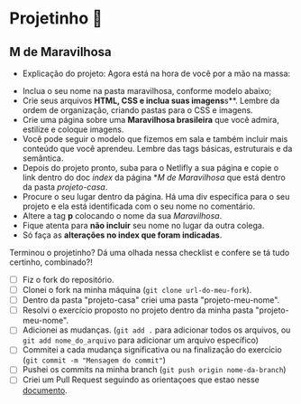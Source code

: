 # Projetinho 📓  

## M de Maravilhosa

- Explicação do projeto: 
Agora está na hora de você por a mão na massa:

* Inclua o seu nome na pasta maravilhosa, conforme modelo abaixo;
* Crie seus arquivos **HTML, CSS e inclua suas imagens**s**. Lembre da ordem de organização, criando pastas para o CSS e imagens.
* Crie uma página sobre uma **Maravilhosa brasileira** que você admira, estilize e coloque imagens.
* Você pode seguir o modelo que fizemos em sala e também incluir mais conteúdo que você aprendeu. Lembre das tags básicas, estruturais e da semântica.
* Depois do projeto pronto, suba para o Netlifly a sua página e copie o link dentro do doc *index*  da página **M de Maravilhosa*  que está dentro da pasta  *projeto-casa*.
* Procure o seu lugar dentro da página. Há uma div especifica para o seu projeto e ela  está identificada com o seu nome no comentário.
* Altere a tag **p** colocando o nome da sua *Maravilhosa*.
* Fique atenta para **não incluir** seu nome no lugar da outra colega.
* Só faça as **alterações no index que foram indicadas**. 

Terminou o projetinho? Dá uma olhada nessa checklist e confere se tá tudo certinho, combinado?!

- [ ] Fiz o fork do repositório.
- [ ] Clonei o fork na minha máquina (`git clone url-do-meu-fork`).
- [ ] Dentro da pasta "projeto-casa" criei uma pasta "projeto-meu-nome".
- [ ] Resolvi o exercício proposto no projeto dentro da minha pasta "projeto-meu-nome".
- [ ] Adicionei as mudanças. (`git add .` para adicionar todos os arquivos, ou `git add nome_do_arquivo` para adicionar um arquivo específico)
- [ ] Commitei a cada mudança significativa ou na finalização do exercício (`git commit -m "Mensagem do commit"`)
- [ ] Pushei os commits na minha branch (`git push origin nome-da-branch`)
- [ ] Criei um Pull Request seguindo as orientaçoes que estao nesse [documento](https://github.com/mflilian/repo-example/blob/main/exercicios/projeto-casa/instrucoes-pull-request.md).

